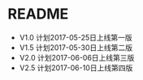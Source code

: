 # README

* V1.0 计划2017-05-25日上线第一版
* V1.5 计划2017-05-30日上线第二版
* V2.0 计划2017-06-06日上线第三版
* V2.5 计划2017-06-10日上线第四版

